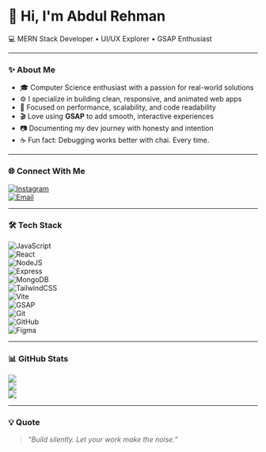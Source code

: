 # 👋 Hi, I'm Abdul Rehman  
💻 MERN Stack Developer • UI/UX Explorer • GSAP Enthusiast

---

### ✨ About Me  
- 🎓 Computer Science enthusiast with a passion for real-world solutions  
- ⚙️ I specialize in building clean, responsive, and animated web apps  
- 🧠 Focused on performance, scalability, and code readability  
- 🎬 Love using **GSAP** to add smooth, interactive experiences  
- 📷 Documenting my dev journey with honesty and intention  
- ☕ Fun fact: Debugging works better with chai. Every time.

---

### 🌐 Connect With Me   
[![Instagram](https://img.shields.io/badge/Instagram-%23E4405F.svg?logo=instagram&logoColor=white)](https://www.instagram.com/cybershroud/)  
[![Email](https://img.shields.io/badge/Email-D14836?style=for-the-badge&logo=gmail&logoColor=white)](mailto:ara62580@gmail.com)

---

### 🛠 Tech Stack  
![JavaScript](https://img.shields.io/badge/javascript-%23323330.svg?style=for-the-badge&logo=javascript&logoColor=%23F7DF1E)  
![React](https://img.shields.io/badge/react-%2320232a.svg?style=for-the-badge&logo=react&logoColor=%2361DAFB)  
![NodeJS](https://img.shields.io/badge/node.js-6DA55F?style=for-the-badge&logo=node.js&logoColor=white)  
![Express](https://img.shields.io/badge/express-%23000000.svg?style=for-the-badge&logo=express&logoColor=white)  
![MongoDB](https://img.shields.io/badge/mongodb-%2347A248.svg?style=for-the-badge&logo=mongodb&logoColor=white)  
![TailwindCSS](https://img.shields.io/badge/tailwindcss-%2338B2AC.svg?style=for-the-badge&logo=tailwind-css&logoColor=white)  
![Vite](https://img.shields.io/badge/vite-%23646CFF.svg?style=for-the-badge&logo=vite&logoColor=white)  
![GSAP](https://img.shields.io/badge/GSAP-%2300FF87.svg?style=for-the-badge&logo=greensock&logoColor=black)  
![Git](https://img.shields.io/badge/git-%23F05032.svg?style=for-the-badge&logo=git&logoColor=white)  
![GitHub](https://img.shields.io/badge/github-%23181717.svg?style=for-the-badge&logo=github&logoColor=white)  
![Figma](https://img.shields.io/badge/figma-%23F24E1E.svg?style=for-the-badge&logo=figma&logoColor=white)

---

### 📊 GitHub Stats  
![](https://github-readme-stats.vercel.app/api?username=Beast-52&theme=dark&hide_border=false&include_all_commits=true&count_private=true)  
![](https://nirzak-streak-stats.vercel.app/?user=Beast-52&theme=dark&hide_border=true)  
![](https://github-readme-stats.vercel.app/api/top-langs/?username=Beast-52&theme=dark&hide_border=false&layout=compact)

---

### 💡 Quote  
> *“Build silently. Let your work make the noise.”*
